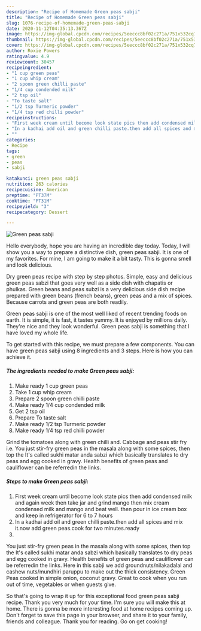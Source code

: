 ```yaml
---
description: "Recipe of Homemade Green peas sabji"
title: "Recipe of Homemade Green peas sabji"
slug: 1076-recipe-of-homemade-green-peas-sabji
date: 2020-11-12T04:35:13.367Z
image: https://img-global.cpcdn.com/recipes/5eeccc8bf02c271a/751x532cq70/green-peas-sabji-recipe-main-photo.jpg
thumbnail: https://img-global.cpcdn.com/recipes/5eeccc8bf02c271a/751x532cq70/green-peas-sabji-recipe-main-photo.jpg
cover: https://img-global.cpcdn.com/recipes/5eeccc8bf02c271a/751x532cq70/green-peas-sabji-recipe-main-photo.jpg
author: Roxie Powers
ratingvalue: 4.9
reviewcount: 30457
recipeingredient:
- "1 cup green peas"
- "1 cup whip cream"
- "2 spoon green chilli paste"
- "1/4 cup condended milk"
- "2 tsp oil"
- "To taste salt"
- "1/2 tsp Turmeric powder"
- "1/4 tsp red chilli powder"
recipeinstructions:
- "First week cream until become look state pics then add condensed milk and again week then take jar and grind mango then mix cream condensed milk and mango and beat well. then pour in ice cream box and keep in refrigerator for 6 to 7 hours"
- "In a kadhai add oil and green chilli paste.then add all spices and mix it.now add green peas.cook for two minutes.ready"
- ""
categories:
- Recipe
tags:
- green
- peas
- sabji

katakunci: green peas sabji 
nutrition: 263 calories
recipecuisine: American
preptime: "PT37M"
cooktime: "PT31M"
recipeyield: "3"
recipecategory: Dessert

---
```



![Green peas sabji](https://img-global.cpcdn.com/recipes/5eeccc8bf02c271a/751x532cq70/green-peas-sabji-recipe-main-photo.jpg)

Hello everybody, hope you are having an incredible day today. Today, I will show you a way to prepare a distinctive dish, green peas sabji. It is one of my favorites. For mine, I am going to make it a bit tasty. This is gonna smell and look delicious.

Dry green peas recipe with step by step photos. Simple, easy and delicious green peas sabzi that goes very well as a side dish with chapatis or phulkas. Green beans and peas subzi is a very delicious side dish recipe prepared with green beans (french beans), green peas and a mix of spices. Because carrots and green peas are both readily.

Green peas sabji is one of the most well liked of recent trending foods on earth. It is simple, it is fast, it tastes yummy. It is enjoyed by millions daily. They're nice and they look wonderful. Green peas sabji is something that I have loved my whole life.


To get started with this recipe, we must prepare a few components. You can have green peas sabji using 8 ingredients and 3 steps. Here is how you can achieve it.

<!--inarticleads1-->

##### The ingredients needed to make Green peas sabji:

1. Make ready 1 cup green peas
1. Take 1 cup whip cream
1. Prepare 2 spoon green chilli paste
1. Make ready 1/4 cup condended milk
1. Get 2 tsp oil
1. Prepare To taste salt
1. Make ready 1/2 tsp Turmeric powder
1. Make ready 1/4 tsp red chilli powder


Grind the tomatoes along with green chilli and. Cabbage and peas stir fry i.e. You just stir-fry green peas in the masala along with some spices, then top the It&#39;s called sukhi matar anda sabzi which basically translates to dry peas and egg cooked in gravy. Health benefits of green peas and cauliflower can be referredin the links. 

<!--inarticleads2-->

##### Steps to make Green peas sabji:

1. First week cream until become look state pics then add condensed milk and again week then take jar and grind mango then mix cream condensed milk and mango and beat well. then pour in ice cream box and keep in refrigerator for 6 to 7 hours
1. In a kadhai add oil and green chilli paste.then add all spices and mix it.now add green peas.cook for two minutes.ready
1. 


You just stir-fry green peas in the masala along with some spices, then top the It&#39;s called sukhi matar anda sabzi which basically translates to dry peas and egg cooked in gravy. Health benefits of green peas and cauliflower can be referredin the links. Here in this sabji we add groundnuts/nilakadalai and cashew nuts/mundhiri paruppu to make out the thick consistency. Green Peas cooked in simple onion, coconut gravy. Great to cook when you run out of time, vegetables or when guests give. 

So that's going to wrap it up for this exceptional food green peas sabji recipe. Thank you very much for your time. I'm sure you will make this at home. There is gonna be more interesting food at home recipes coming up. Don't forget to save this page in your browser, and share it to your family, friends and colleague. Thank you for reading. Go on get cooking!
